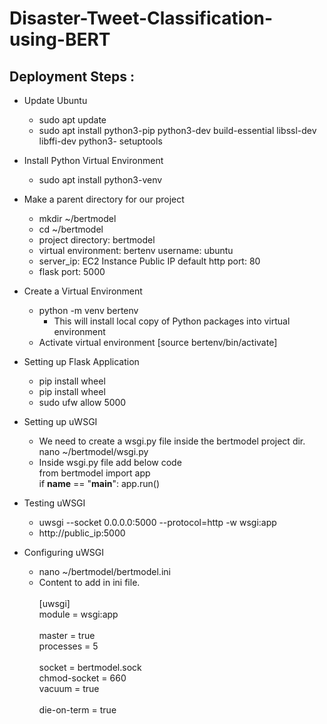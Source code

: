 # Disaster-Tweet-Classification-using-BERT

## Deployment Steps : 
   - Update Ubuntu
      -  sudo apt update
      -  sudo apt install python3-pip python3-dev build-essential libssl-dev libffi-dev python3- setuptools
      
   - Install Python Virtual Environment
      -  sudo apt install python3-venv

   - Make a parent directory for our project
      - mkdir ~/bertmodel
      - cd ~/bertmodel
      - project directory: bertmodel
      - virtual environment: bertenv username: ubuntu
      - server_ip: EC2 Instance Public IP default http port: 80
      - flask port: 5000 
   
   - Create a Virtual Environment
      - python -m venv bertenv
        - This will install local copy of Python packages into virtual environment
      - Activate virtual environment [source bertenv/bin/activate]

   - Setting up Flask Application
      - pip install wheel
      - pip install wheel
      - sudo ufw allow 5000
      
   - Setting up uWSGI
      - We need to create a wsgi.py file inside the bertmodel project dir.
        nano ~/bertmodel/wsgi.py
      - Inside wsgi.py file add below code<br>
        from bertmodel import app<br>
        if __name__ == "__main__": app.run()
       
   -  Testing uWSGI
      - uwsgi --socket 0.0.0.0:5000 --protocol=http -w wsgi:app
      - http://public_ip:5000

   - Configuring uWSGI
      - nano ~/bertmodel/bertmodel.ini 
      - Content to add in ini file.<br><br>
         [uwsgi]<br>
         module = wsgi:app<br>
         <br>
         master = true <br>
         processes = 5<br>
         <br>
         socket = bertmodel.sock <br>
         chmod-socket = 660 <br>
         vacuum = true<br>
         <br>
         die-on-term = true<br>
        

